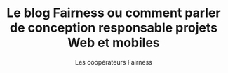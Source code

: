 ---
title: "Le blog Fairness ou comment parler de conception responsable projets Web et mobiles"
author: Les coopérateurs Fairness
description: Le blog Fairness parle de qualité logicielle, d'éco-conception et d'expérience utilisateur (UX), de limiter les gâchis à travers le Lean et l'agile et de tout ce qu'on aime bien dans notre métier et ailleurs.
gCO2e: 1.36
EcoindexLink: http://www.ecoindex.fr/resultats/?id=63619
---